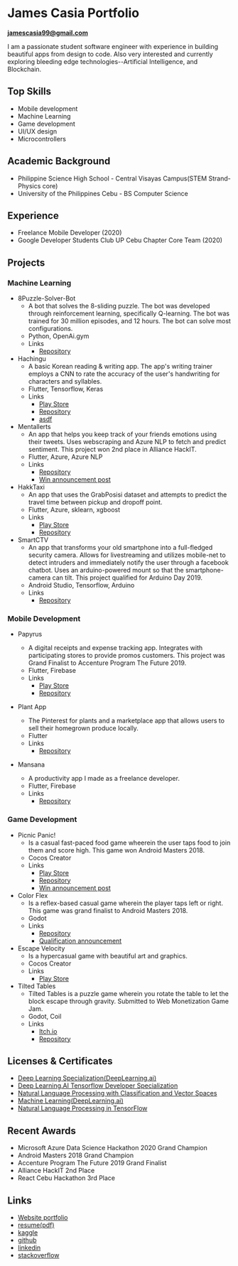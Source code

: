 # James Casia Portfolio
**jamescasia99@gmail.com** 


I am a passionate student software engineer with experience in building beautiful apps from design to code. Also very interested and currently exploring bleeding edge technologies--Artificial Intelligence, and Blockchain.

## Top Skills

* Mobile development
* Machine Learning
* Game development
* UI/UX design
* Microcontrollers


## Academic Background
* Philippine Science High School - Central Visayas Campus(STEM Strand-Physics core)
* University of the Philippines Cebu - BS Computer Science

## Experience
* Freelance Mobile Developer (2020)
* Google Developer Students Club UP Cebu Chapter Core Team (2020)
## Projects

### Machine Learning
* 8Puzzle-Solver-Bot
    * A bot that solves the 8-sliding puzzle. The bot was developed through reinforcement learning, specifically Q-learning. The bot was trained for 30 million episodes, and 12 hours. The bot can solve most configurations.
    * Python, OpenAi.gym
    * Links
        * [Repository](https://github.com/jamescasia/8puzzle-solver-bot-rl)
* Hachingu
    * A basic Korean reading & writing app. The app's writing trainer employs a CNN to rate the accuracy of the user's handwriting for characters and syllables.
    * Flutter, Tensorflow, Keras
    * Links
        * [Play Store](https://play.google.com/store/apps/details?id=com.ssb.hachingu&hl=en)
        * [Repository](https://github.com/CMSC-129B-Projects/Hachingu/tree/dev)
        * [asdf]()
* Mentallerts
    * An app that helps you keep track of your friends emotions using their tweets. Uses webscraping and Azure NLP to fetch and predict sentiment. This project won 2nd place in Alliance HackIT.
    * Flutter, Azure, Azure NLP
    * Links
        * [Repository](https://github.com/jamescasia/mentallerts)
        * [Win announcement post](https://www.facebook.com/AllianceSoftwareInc/posts/2574799315966572)
* HakkTaxi
    * An app that uses the GrabPosisi dataset and attempts to predict the travel time between pickup and dropoff point.
    * Flutter, Azure, sklearn, xgboost
    * Links
        * [Play Store](https://play.google.com/store/apps/details?id=hakk.ai.grabApp&hl=en)
        * [Repository](https://github.com/hakk-ai)
* SmartCTV
    * An app that transforms your old smartphone into a full-fledged security camera. Allows for livestreaming and utilizes mobile-net to detect intruders and immediately notify the user through a facebook chatbot. Uses an arduino-powered mount so that the smartphone-camera can tilt. This project qualified for Arduino Day 2019.
    * Android Studio, Tensorflow, Arduino
    * Links
        * [Repository](https://github.com/jamescasia/SmartCTV)

### Mobile Development
* Papyrus
    * A digital receipts and expense tracking app. Integrates with participating stores to provide promos customers. This project was Grand Finalist to Accenture Program The Future 2019.
    * Flutter, Firebase
    * Links
        * [Play Store](https://play.google.com/store/apps/details?id=org.aetherapps.papyrus_client.papyrus_client&hl=en)
        * [Repository](https://github.com/jamescasia/papyrus_client)

* Plant App
    * The Pinterest for plants and a marketplace app that allows users to sell their homegrown produce locally.
    * Flutter
    * Links
        * [Repository](https://github.com/jamescasia/plantApp)

* Mansana
    * A productivity app I made as a freelance developer.
    * Flutter, Firebase
    * Links
        * [Repository](https://github.com/jamescasia/Productive-App)
### Game Development
* Picnic Panic!
    * Is a casual fast-paced food game wheerein the user taps food to join them and score high. This game won Android Masters 2018.
    * Cocos Creator
    * Links
        * [Play Store](https://play.google.com/store/apps/details?id=org.aetherapps.picnic.panic&hl=en)
        * [Repository](https://github.com/jamescasia/Picnic-Panic) 
        * [Win announcement post](https://www.facebook.com/gdgphilippines/posts/1380215135443747)
* Color Flex
    * Is a reflex-based casual game wherein the player taps left or right. This game was grand finalist to Android Masters 2018.
    * Godot
    * Links
        * [Repository](https://github.com/jamescasia/color-flex)
        * [Qualification announcement](https://www.facebook.com/gdgphilippines/posts/1367551843376743)
* Escape Velocity
    * Is a hypercasual game with beautiful art and graphics. 
    * Cocos Creator
    * Links
        * [Play Store](https://play.google.com/store/apps/details?id=org.aetherapps.escape.velocity&hl=en)
* Tilted Tables
    * Tilted Tables is a puzzle game wherein you rotate the table to let the block escape through gravity. Submitted to Web Monetization Game Jam.
    * Godot, Coil
    * Links
        * [Itch.io](https://l1qu1dn1tr0.itch.io/tilted-tables)
        * [Repository](https://l1qu1dn1tr0.itch.io/tilted-tables)
## Licenses & Certificates
* [Deep Learning Specialization(DeepLearning.ai)](https://www.coursera.org/account/accomplishments/specialization/certificate/2RLUT383L6CB)
* [Deep Learning.AI Tensorflow Developer Specialization](https://www.coursera.org/account/accomplishments/specialization/certificate/XB4UZ9A2F7CH)
* [Natural Language Processing with Classification and Vector Spaces](https://www.coursera.org/account/accomplishments/certificate/P7M2SSGYZF6K)
* [Machine Learning(DeepLearning.ai)](https://www.coursera.org/account/accomplishments/certificate/E6G7SH9XFEFT)
* [Natural Language Processing in TensorFlow](https://www.coursera.org/account/accomplishments/certificate/M4E3R85MYVX2)
## Recent Awards
* Microsoft Azure Data Science Hackathon 2020 Grand Champion
* Android Masters 2018 Grand Champion
* Accenture Program The Future 2019 Grand Finalist
* Alliance HackIT 2nd Place
* React Cebu Hackathon 3rd Place
## Links
* [Website portfolio](jamescasia.github.io)
* [resume(pdf)](sss.com)
* [kaggle](https://www.kaggle.com/wayperwayp)
* [github](https://github.com/jamescasia)
* [linkedin](https://www.linkedin.com/in/james-casia-801a561b6/)
* [stackoverflow](https://stackoverflow.com/users/9577324/james-casia)

